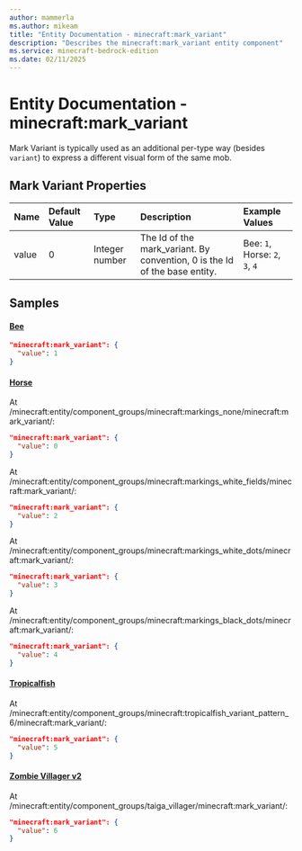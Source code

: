 ```yaml
---
author: mammerla
ms.author: mikeam
title: "Entity Documentation - minecraft:mark_variant"
description: "Describes the minecraft:mark_variant entity component"
ms.service: minecraft-bedrock-edition
ms.date: 02/11/2025 
---
```


# Entity Documentation - minecraft:mark_variant

Mark Variant is typically used as an additional per-type way (besides `variant`) to express a different visual form of the same mob.


## Mark Variant Properties

|Name       |Default Value |Type |Description |Example Values |
|:----------|:-------------|:----|:-----------|:------------- |
| value | 0 | Integer number | The Id of the mark_variant. By convention, 0 is the Id of the base entity. | Bee: `1`, Horse: `2`, `3`, `4` | 

## Samples

#### [Bee](https://github.com/Mojang/bedrock-samples/tree/preview/behavior_pack/entities/bee.json)


```json
"minecraft:mark_variant": {
  "value": 1
}
```

#### [Horse](https://github.com/Mojang/bedrock-samples/tree/preview/behavior_pack/entities/horse.json)

At /minecraft:entity/component_groups/minecraft:markings_none/minecraft:mark_variant/: 

```json
"minecraft:mark_variant": {
  "value": 0
}
```

At /minecraft:entity/component_groups/minecraft:markings_white_fields/minecraft:mark_variant/: 

```json
"minecraft:mark_variant": {
  "value": 2
}
```

At /minecraft:entity/component_groups/minecraft:markings_white_dots/minecraft:mark_variant/: 

```json
"minecraft:mark_variant": {
  "value": 3
}
```

At /minecraft:entity/component_groups/minecraft:markings_black_dots/minecraft:mark_variant/: 

```json
"minecraft:mark_variant": {
  "value": 4
}
```

#### [Tropicalfish](https://github.com/Mojang/bedrock-samples/tree/preview/behavior_pack/entities/tropicalfish.json)

At /minecraft:entity/component_groups/minecraft:tropicalfish_variant_pattern_6/minecraft:mark_variant/: 

```json
"minecraft:mark_variant": {
  "value": 5
}
```

#### [Zombie Villager v2](https://github.com/Mojang/bedrock-samples/tree/preview/behavior_pack/entities/zombie_villager_v2.json)

At /minecraft:entity/component_groups/taiga_villager/minecraft:mark_variant/: 

```json
"minecraft:mark_variant": {
  "value": 6
}
```
